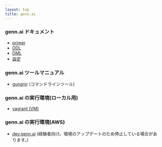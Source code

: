 ```yaml
---
layout: top
title: genn.ai
---
```


### genn.ai ドキュメント

* [primer](tutorial_ja.html)
* [DDL](ddl_ja.html)
* [DML](dml_ja.html)
* [設定](config_ja.html)

### genn.ai ツールマニュアル
* [gungnir](cli_ja.html) (コマンドラインツール)

### genn.ai の実行環境(ローカル用)
* [vagrant (VM)](https://github.com/trygennai/gennai.vagrant)

### genn.ai の実行環境(AWS)
* [dev.genn.ai](http://dev.genn.ai/) (経験者向け。環境のアップデートのため停止している場合があります。)

